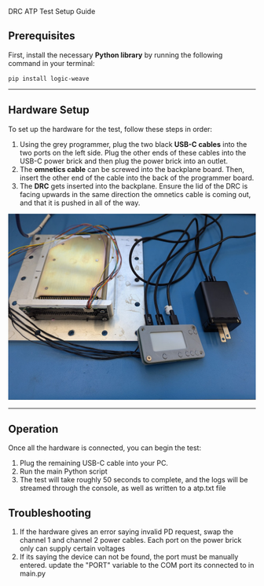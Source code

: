 DRC ATP Test Setup Guide

## Prerequisites

First, install the necessary **Python library** by running the following command in your terminal:

```
pip install logic-weave
```
---

## Hardware Setup

To set up the hardware for the test, follow these steps in order:

1. Using the grey programmer, plug the two black **USB-C cables** into the two ports on the left side. Plug the other ends of these cables into the USB-C power brick and then plug the power brick into an outlet.
2. The **omnetics cable** can be screwed into the backplane board. Then, insert the other end of the cable into the back of the programmer board.
3. The **DRC** gets inserted into the backplane. Ensure the lid of the DRC is facing upwards in the same direction the omnetics cable is coming out, and that it is pushed in all of the way.

![Test Setup](assets/test_setup.jpg)

---

## Operation

Once all the hardware is connected, you can begin the test:

1. Plug the remaining USB-C cable into your PC.
2. Run the main Python script
3. The test will take roughly 50 seconds to complete, and the logs will be streamed through the console, as well as written to a atp.txt file

## Troubleshooting

1. If the hardware gives an error saying invalid PD request, swap the channel 1 and channel 2 power cables. Each port on the power brick only can supply certain voltages
2. If its saying the device can not be found, the port must be manually entered. update the "PORT" variable to the COM port its connected to in main.py